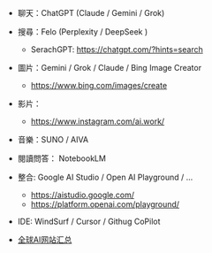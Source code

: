 

* 聊天：ChatGPT (Claude / Gemini / Grok)
* 搜尋：Felo (Perplexity / DeepSeek )
    * SerachGPT: https://chatgpt.com/?hints=search
* 圖片：Gemini / Grok / Claude / Bing Image Creator
    * https://www.bing.com/images/create
* 影片：
    * https://www.instagram.com/ai.work/
* 音樂：SUNO / AIVA 
* 閱讀問答： NotebookLM 
* 整合: Google AI Studio / Open AI Playground / ...
    * https://aistudio.google.com/
    * https://platform.openai.com/playground/
* IDE: WindSurf / Cursor / Githug CoPilot

* [全球AI网站汇总](https://github.com/xxxily/hello-ai/blob/main/home/navigation.md)


